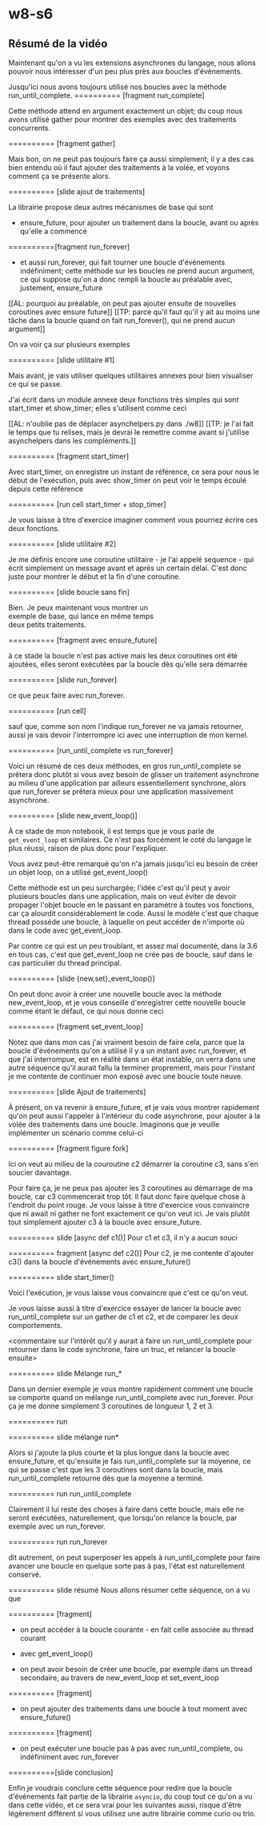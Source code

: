 # w8-s6

## Résumé de la vidéo

Maintenant qu'on a vu les extensions
asynchrones du langage, nous allons
pouvoir nous intéresser d'un peu plus
près aux boucles d'événements.


Jusqu'ici nous avons toujours utilisé
nos boucles avec la méthode
run_until_complete.
========== [fragment run_complete]

Cette méthode attend en argument
exactement un objet; du coup nous avons
utilisé gather pour montrer des exemples
avec des traitements concurrents.

========== [fragment gather]


Mais bon, on ne peut pas toujours faire
ça aussi simplement; il y a des cas bien
entendu où il faut ajouter des
traitements à la volée, et voyons
comment ça se présente alors.

========== [slide ajout de traitements]

La librairie propose deux autres
mécanismes de base qui sont

* ensure_future, pour ajouter un
  traitement dans la boucle, avant ou
  après qu'elle a commencé

==========[fragment run_forever]

* et aussi run_forever, qui fait tourner
  une boucle d'événements indéfiniment;
  cette méthode sur les boucles ne prend
  aucun argument, ce qui suppose qu'on a
  donc rempli la boucle au préalable
  avec, justement, ensure_future

[[AL: pourquoi au préalable, on peut pas ajouter ensuite de nouvelles
coroutines avec ensure future]]
[[TP: parce qu'il faut qu'il y ait au
moins une tâche dans la boucle quand on
fait run_forever(), qui ne prend aucun
argument]]

On va voir ça sur plusieurs exemples

========== [slide utilitaire #1]

Mais avant, je vais utiliser quelques
utilitaires annexes pour bien visualiser
ce qui se passe.

J'ai écrit dans un module annexe deux
fonctions très simples qui sont start_timer et
show_timer; elles s'utilisent comme ceci

[[AL: n'oublie pas de déplacer asynchelpers.py dans ./w8]]
[[TP: je l'ai fait le temps que tu
relises, mais je devrai le remettre
comme avant si j'utilise asynchelpers
dans les compléments.]]

========== [fragment start_timer]

Avec start_timer, on enregistre un
instant de référence, ce sera pour nous
le début de l'exécution, puis avec
show_timer on peut voir le temps écoulé
depuis cette référence

========== [run cell start_timer + stop_timer]

Je vous laisse à titre d'exercice imaginer comment vous pourriez
écrire ces deux fonctions.

========== [slide utilitaire #2]

Je me définis encore une coroutine
utilitaire - je l'ai appelé sequence -
qui écrit simplement un message avant et
après un certain délai. C'est donc juste
pour montrer le début et la fin d'une
coroutine.

========== [slide boucle sans fin]

Bien. Je peux maintenant vous montrer un  
exemple de base, qui lance en même temps  
deux petits traitements.

========== [fragment avec ensure_future]

à ce stade la boucle n'est pas active
mais les deux coroutines ont été
ajoutées, elles seront exécutées par la
boucle dès qu'elle sera démarrée

========== [slide run_forever]

ce que peux faire avec run_forever.

========== [run cell]

sauf que, comme son nom l'indique
run_forever ne va jamais retourner,
aussi je vais devoir l'interrompre ici
avec une interruption de mon kernel.

========== [run_until_complete vs run_forever]

Voici un résumé de ces deux méthodes, en
gros run_until_complete se prêtera donc
plutôt si vous avez besoin de glisser un
traitement asynchrone au milieu d'une
application par ailleurs essentiellement
synchrone, alors que run_forever se
prêtera mieux pour une application
massivement asynchrone.


========== [slide new_event_loop()]

À ce stade de mon notebook, il est temps
que je vous parle de `get_event_loop` et
similaires. Ce n'est pas forcément le
coté du langage le plus réussi, raison
de plus donc pour l'expliquer.

Vous avez peut-être remarqué qu'on n'a
jamais jusqu'ici eu besoin de créer un
objet loop, on a utilisé
get_event_loop()

Cette méthode est un peu surchargée;
l'idée c'est qu'il peut y avoir
plusieurs boucles dans une application,
mais on veut éviter de devoir propager
l'objet boucle en le passant en
paramètre à toutes vos fonctions, car ça
alourdit considérablement le code. Aussi
le modèle c'est que chaque thread
possède une boucle, à laquelle on peut
accéder de n'importe où dans le code
avec get_event_loop.

Par contre ce qui est un peu troublant,
et assez mal documenté, dans la 3.6 en
tous cas, c'est que get_event_loop
ne crée pas de boucle, sauf dans le cas
particulier du thread principal.

========== [slide {new,set}_event_loop()]

On peut donc avoir à créer une nouvelle
boucle avec la méthode new_event_loop,
et je vous conseille d'enregistrer cette
nouvelle boucle comme étant le défaut,
ce qui nous donne ceci

========== [fragment set_event_loop]

Notez que dans mon cas j'ai vraiment
besoin de faire cela, parce que la
boucle d'événements qu'on a utilisé il y
a un instant avec run_forever, et que
j'ai interrompue, est en réalité dans un
état instable, on verra dans une autre
séquence qu'il aurait fallu la terminer
proprement, mais pour l'instant je me
contente de continuer mon exposé avec
une boucle toute neuve.

========== [slide Ajout de traitements]

À présent, on va revenir à
ensure_future, et  je vais vous montrer
rapidement qu'on peut aussi l'appeler à
l'intérieur du code asynchrone, pour
ajouter à la volée des traitements dans
une boucle. Imaginons que je veuille
implémenter un scénario comme celui-ci

========== [fragment figure fork]

Ici on veut au milieu de la couroutine 
c2 démarrer la coroutine c3, sans s'en 
soucier davantage. 

Pour faire ça, je ne peux pas ajouter
les 3 coroutines au démarrage de ma
boucle, car c3 commencerait trop tôt. Il
faut donc faire quelque chose à
l'endroit du point rouge. Je vous laisse
à titre d'exercice vous convaincre que
ni await ni gather ne font exactement ce
qu'on veut ici. Je vais plutôt tout
simplement ajouter c3 à la boucle avec
ensure_future.

========== slide [async def c1()]
Pour c1 et c3, il n'y a aucun souci

========== fragment [async def c2()]
Pour c2, je me contente d'ajouter c3()
dans la boucle d'événements avec
ensure_future()

========== slide start_timer()

Voici l'exécution, je vous laisse vous
convaincre que c'est ce qu'on veut.

Je vous laisse aussi à titre d'exercice
essayer de lancer la boucle avec
run_until_complete sur un gather de c1
et c2, et de comparer les deux comportements.

<commentaire sur l'intérêt qu'il y
aurait à faire un run_until_complete
pour retourner dans le code synchrone,
faire un truc, et relancer la boucle ensuite>

========== slide Mélange run_*

Dans un dernier exemple je vous montre
rapidement comment une boucle se
comporte quand on mélange
run_until_complete avec
run_forever. Pour ça je me donne
simplement 3 coroutines de longueur 1, 2
et 3.

========== run 


========== slide mélange run*

Alors si j'ajoute la plus courte et la
plus longue dans la boucle avec
ensure_future, et qu'ensuite je fais
run_until_complete sur la moyenne, ce
qui se passe c'est que les 3 coroutines
sont dans la boucle, mais
run_until_complete retourne dès que la
moyenne a terminé.

========== run run_until_complete

Clairement
il lui reste des choses à faire dans
cette boucle, mais elle ne seront
exécutées, naturellement, que lorsqu'on
relance la boucle, par exemple avec un
run_forever.

========== run run_forever

dit autrement, on peut superposer les
appels à run_until_complete pour faire
avancer une boucle en quelque sorte pas
à pas, l'état est naturellement conservé.

========== slide résumé
Nous allons résumer cette séquence, on a
vu que

========== [fragment]
* on peut accéder à la boucle courante -
en fait celle associée au thread courant
- avec get_event_loop()

* on peut avoir besoin de créer une
  boucle, par exemple dans un thread
  secondaire, au travers de
  new_event_loop et set_event_loop

========== [fragment]

* on peut ajouter des traitements dans
  une boucle à tout moment avec ensure_future()

========== [fragment]

* on peut exécuter une boucle pas à pas
  avec run_until_complete, ou
  indéfiniment avec run_forever

==========[slide conclusion]

Enfin je voudrais conclure cette
séquence pour redire que la boucle
d'événements fait partie de la librairie
`asyncio`, du coup tout ce qu'on a vu
dans cette vidéo, et ce sera vrai pour
les suivantes aussi, risque d'être
légèrement différent si vous utilisez
une autre librairie comme curio ou trio.
